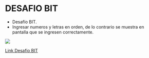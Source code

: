 # DESAFIO BIT

- Desafío BIT. 
- Ingresar numeros y letras en orden, de lo contrario se muestra en pantalla que se ingresen correctamente.

![](https://i.postimg.cc/gkjRC88X/desafio.jpg)



[Link Desafio BIT ](https://sergioatf17.github.io/DESAFIO-BIT/)